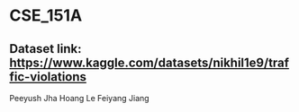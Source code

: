 # CSE_151A
## Dataset link: https://www.kaggle.com/datasets/nikhil1e9/traffic-violations 

Peeyush Jha
Hoang Le
Feiyang Jiang